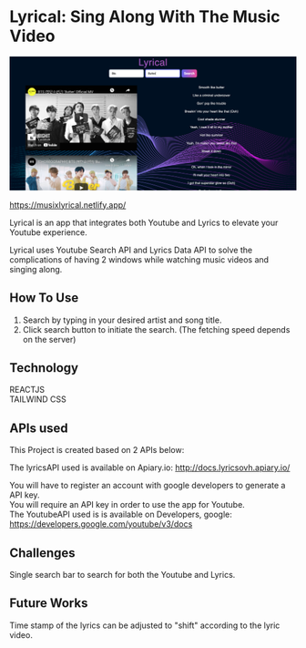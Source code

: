 # Lyrical: Sing Along With The Music Video

![ThumbnailScreenshot](/Screenshot_Lyrical.png)

https://musixlyrical.netlify.app/

Lyrical is an app that integrates both Youtube and Lyrics to elevate your Youtube experience.

Lyrical uses Youtube Search API and Lyrics Data API to solve the complications of having 2 windows while watching music videos and singing along.

## **How To Use**

1. Search by typing in your desired artist and song title.
2. Click search button to initiate the search. (The fetching speed depends on the server)

## **Technology**

REACTJS  
TAILWIND CSS

## **APIs used**

This Project is created based on 2 APIs below:

The lyricsAPI used is available on Apiary.io: http://docs.lyricsovh.apiary.io/

You will have to register an account with google developers to generate a API key.  
You will require an API key in order to use the app for Youtube.  
The YoutubeAPI used is is available on Developers, google: https://developers.google.com/youtube/v3/docs

## **Challenges**

Single search bar to search for both the Youtube and Lyrics.

## **Future Works**

Time stamp of the lyrics can be adjusted to "shift" according to the lyric video.
